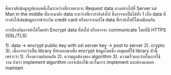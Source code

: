 คือเราดักข้อมูลรูปแบบหนึ่งในระหว่างที่เราอยากจะ Request data บางอย่างไปที่ Server แต่ Man in the middle นั้นจะมาดัก data ระหว่างที่เรากำลังส่งไป ซึ่งอาจจะเป็นได้ทั้ง 1 เก็บ data ที่เราส่งไปเช่นข้อมูลการชำระเงิน credit card หรืออาจจะแก้ไข data ที่เราส่งไปก็ได้เหมือนกัน

การป้องกันอาจทำได้โดยทำ Encrypt data ที่ส่งไป หรืออาจจะ communicate โดยที่มี HTTPS (SSL/TLS)


1). data -> encrypt public key with ssl server key -> post to server
2). crypto
3). เนื่องจากว่าเป็น library ที่ทำออกมาเพื่อ encrypt ข้อมูลโดยซึ่ง เหตุผลที่ใช้ library ตัวนี้เพราะว่า 1). เรื่องความปลอดภัย 2). ความถูกต้องของ algorithm 3). ความเร็วและง่ายในการใช้งาน ถ้าเรา implement algorithm เองจะต้องใช้เวลาในการ implement และต้องมาคอย maintain